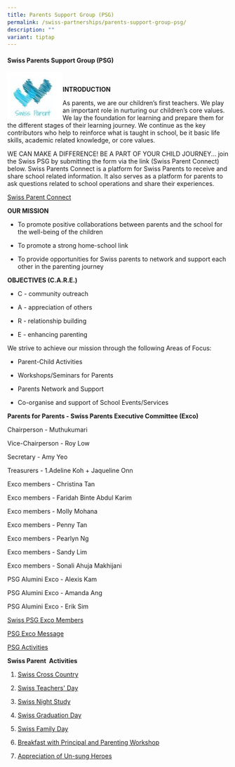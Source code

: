 ```yaml
---
title: Parents Support Group (PSG)
permalink: /swiss-partnerships/parents-support-group-psg/
description: ""
variant: tiptap
---
```

<h4><strong>Swiss Parents Support Group (PSG)</strong></h4>
<div class="isomer-image-wrapper">
<img style="width:25%;float:left" height="auto" width="100%" src="/images/Swiss%20Partnerships/PSG-Crest.png">
</div>
<p>
<br>
</p>
<p><strong>INTRODUCTION</strong>
</p>
<p>As parents, we are our children’s first teachers. We play an important
role in nurturing our children’s core values. We lay the foundation for
learning and prepare them for the different stages of their learning journey.
We continue as the key contributors who help to reinforce what is taught
in school, be it basic life skills, academic related knowledge, or core
values.</p>
<p>WE CAN MAKE A DIFFERENCE! BE A PART OF YOUR CHILD JOURNEY... join the
Swiss PSG by submitting the form via the link (Swiss Parent Connect) below.
Swiss Parents Connect is a platform for Swiss Parents to receive and share
school related information. It also serves as a platform for parents to
ask questions related to school operations and share their experiences.</p>
<p><a href="https://docs.google.com/forms/d/1nEcf4Kngw7Sl0SwNLgOhP_X4bHQclq_ta1E7Rrnea54/edit" rel="noopener noreferrer nofollow" target="_blank">Swiss Parent Connect</a>
</p>
<p><strong>OUR MISSION</strong>
</p>
<ul data-tight="true" class="tight">
<li>
<p>To promote positive collaborations between parents and the school for
the well-being of the children</p>
</li>
<li>
<p>To promote a strong home-school link</p>
</li>
<li>
<p>To provide opportunities for Swiss parents to network and support each
other in the parenting journey</p>
</li>
</ul>
<p><strong>OBJECTIVES (C.A.R.E.)</strong>
</p>
<ul data-tight="true" class="tight">
<li>
<p>C - community outreach</p>
</li>
<li>
<p>A - appreciation of others</p>
</li>
<li>
<p>R - relationship building</p>
</li>
<li>
<p>E - enhancing parenting</p>
</li>
</ul>
<p>We strive to achieve our mission through the following Areas of Focus:</p>
<ul data-tight="true" class="tight">
<li>
<p>Parent-Child Activities</p>
</li>
<li>
<p>Workshops/Seminars for Parents</p>
</li>
<li>
<p>Parents Network and Support</p>
</li>
<li>
<p>Co-organise and support of School Events/Services</p>
</li>
</ul>
<p><strong>Parents for Parents - Swiss Parents Executive Committee (Exco)</strong>
</p>
<p>Chairperson - Muthukumari</p>
<p>Vice-Chairperson - Roy Low</p>
<p>Secretary - Amy Yeo</p>
<p>Treasurers - 1.Adeline Koh + Jaqueline Onn</p>
<p>Exco members - Christina Tan</p>
<p>Exco members - Faridah Binte Abdul Karim</p>
<p>Exco members - Molly Mohana</p>
<p>Exco members - Penny Tan</p>
<p>Exco members - Pearlyn Ng</p>
<p>Exco members - Sandy Lim</p>
<p>Exco members - Sonali Ahuja Makhijani</p>
<p>PSG Alumini Exco - Alexis Kam</p>
<p>PSG Alumini Exco - Amanda Ang</p>
<p>PSG Alumini Exco - Erik Sim</p>
<p><a href="https://drive.google.com/file/d/1_bEzEbMNjrE688gJLSgT2Faa_VUKc3W0/view?usp=sharing" rel="noopener nofollow" target="_blank">Swiss PSG Exco Members</a>
</p>
<p><a href="/files/PSG/Swiss-PSG-Exco-Message-.pdf" rel="noopener noreferrer nofollow" target="_blank">PSG Exco Message</a>
</p>
<p><a href="https://drive.google.com/file/d/1oaX3g7QmsPT9ffhqQIG-QcH2-K3NY9qj/view?usp=drive_link" rel="noopener nofollow" target="_blank">PSG Activities</a>
</p>
<p><strong>Swiss Parent&nbsp; Activities</strong>
</p>
<ol data-tight="true" class="tight">
<li>
<p><a href="/files/PSG/04_Parents-Support-Group-Website_Swiss-Parent-Activities_Swiss-Cross-Country.pdf" rel="noopener noreferrer nofollow" target="_blank">Swiss Cross Country</a>
</p>
</li>
<li>
<p><a href="/files/PSG/Teachers-Day-2021-resent.pdf" rel="noopener noreferrer nofollow" target="_blank">Swiss Teachers' Day</a>
</p>
</li>
<li>
<p><a href="/files/PSG/04_Parents-Support-Group-Website_Swiss-Parent-Activities_Night-Study.pdf" rel="noopener noreferrer nofollow" target="_blank">Swiss Night Study</a>
</p>
</li>
<li>
<p><a href="/files/PSG/Graduation-Day-2021-1.pdf" rel="noopener noreferrer nofollow" target="_blank">Swiss Graduation Day</a>
</p>
</li>
<li>
<p><a href="/files/PSG/04_Parents-Support-Group-Website_Swiss-Parent-Activities_Family-Day.pdf" rel="noopener noreferrer nofollow" target="_blank">Swiss Family Day</a>
</p>
</li>
<li>
<p><a href="/files/PSG/04_Parents-Support-Group-Website_Swiss-Parent-Activities_BwP_Parent-workshop.pdf" rel="noopener noreferrer nofollow" target="_blank">Breakfast with Principal and Parenting Workshop</a>
</p>
</li>
<li>
<p><a href="/files/PSG/Heroes-of-Swiss-2021.pdf" rel="noopener noreferrer nofollow" target="_blank">Appreciation of Un-sung Heroes</a>
</p>
<p></p>
</li>
</ol>
<p></p>